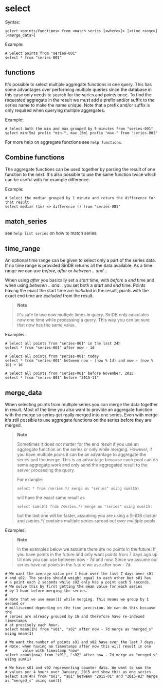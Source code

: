 select
======

Syntax:

	select <points/functions> from <match_series [<where>]> [<time_range>] [<merge_data>]

Example:

	# Select points from "series-001"
	select * from "series-001"

functions
---------
It's possible to select multiple aggregate functions in one query. This has some
advantages over performing multiple queries since the database in this case only
needs to search for the series and points once. To find the requested aggregate
in the result we must add a prefix and/or suffix to the series name to make the
name unique. Note that a prefix and/or suffix is only required when querying
multiple aggregates.

Example:

	# Select both the min and max grouped by 5 minutes from "series-001"
	select min(5m) prefix "min-", max (5m) prefix "max-" from "series-001"

For more help on aggregate functions see `help functions`.

Combine functions
-----------------
The aggregate functions can be used together by parsing the result of one function
to the next. It's also possible to use the same function twice which can be
useful with for example difference.

Example:

	# Select the median grouped by 1 minute and return the difference for that result
	select median (1m) => difference () from "series-001"

match_series
------------
see `help list series` on how to match series.

time_range
----------
An optional time range can be given to select only a part of the series data.
If no time range is provided SiriDB returns all the data available. As a time
range we can use *before*, *after* or *between .. and ..*

When using *after* you basically set a *start* time, with *before* a *end* time
and when using *between .. and ..* you set both a *start* and *end* time.
Points having the exact the start time are *included* in the result, points
with the exact end time are *excluded* from the result.

>**Note**
>
>It's safe to use *now* multiple times in query. SiriDB only calculates *now* one
>time while processing a query. This way you can be sure that *now* has the
>same value.

Examples:

	# Select all points from "series-001" in the last 24h
	select * from "series-001" after now - 1d

	# Select all points from "series-001" today
	select * from "series-001" between now - (now % 1d) and now - (now % 1d) + 1d

	# Select all points from "series-001" before November, 2015
	select * from "series-001" before "2015-11"

merge_data
----------
When selecting points from multiple series you can merge the data together in
result. Most of the time you also want to provide an aggregate function with the
merge so series get really merged into one series. Even with merge it's still
possible to use aggregate functions on the series before they are merged.

>**Note**
>
>Sometimes it does not matter for the end result if you use an aggregate
>function on the series or only while merging. However, if you have multiple
>pools it can be an advantage to aggregate the series and the merge. This is
>an advantage because each pool can do some aggregate work and only send the
>aggregated result to the server processing the query.
>
>For example:
>
>`select * from /series.*/ merge as "series" using sum(1h)`
>
>will have the exact same result as
>
>`select sum(1h) from /series.*/ merge as "series" using sum(1h)`
>
>but the last one will be faster, assuming you are using a SiriDB cluster and
>/series.*/ contains multiple series spread out over multiple pools.

Examples:

>**Note**
>
>In the examples below we assume there are no points in the future. If you have
>points in the future and only want points from 7 days ago up till now you can
>use between now - 7d and now. Since we assume our series have no points in the
>future we use after now - 7d.

	# We want the average value per 1 hour over the last 7 days over s01
	# and s02. The series should weight equal to each other but s01 has
	# a point each 2 seconds while s02 only has a point each 5 seconds.
	# We solve this by first getting the mean value for each series
	# by 1 hour before merging the series.
	#
	# Note that we use mean(1) while merging. This means we group by 1 second or 
	# millisecond depending on the time precision. We can do this because the
	# series are already grouped by 1h and therefore have re-indexed timestamps
	# at precisely each hour.
	select mean(1h) from "s01", "s02" after now - 7d merge as "merged_s" using mean(1)

	# We want the number of points s01 and s02 have over the last 7 days.
	# Note: when having no timestamps after now this will result in one
	#       value with timestamp *now*
	select count(now) from "s01", "s02" after now - 7d merge as "merged_s" using sum(1)

	# We have s01 and s02 representing counter data. We want to sum the
	# values per 4 hours over January, 2015 and show this as one series.
	select sum(4h) from "s01", "s01" between "2015-01" and "2015-02" merge as "merged_s" using sum(1)
